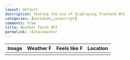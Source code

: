 ```yaml
---
layout: default
description: Testing the use of displaying frontend API
categories: [markdown,javascript]
comments: true
title: Weather Fetch API
permalink: /data/weather
---
```


<table>
  <thead>
  <tr>
    <th>Image</th>
    <th>Weather F</th>
    <th>Feels like F</th>
    <th>Location</th>
  </tr>
  </thead>
  <tbody>
    <td id="image"></td>
    <td id="weather_f"></td>
    <td id="feels_like"></td>
    <td id="location"></td>
  </tbody>
</table>


<!-- Script is layed out in a sequence (no function) and will execute when page is loaded -->
<script>
  // prepare HTML result container for new output
  const resultContainer = document.getElementById("result");

  // prepare fetch options
  const url = "http://localhost:8085/api/weather/currentWeather";

  const options = {
    method: 'GET', // *GET, POST, PUT, DELETE, etc.
    mode: 'same-origin', // no-cors, *cors, same-origin
    cache: 'default', // *default, no-cache, reload, force-cache, only-if-cached
    credentials: 'omit', // include, *same-origin, omit
    headers: {
      'Content-Type': 'application/json'
      // 'Content-Type': 'application/x-www-form-urlencoded',
    },
  };

  // fetch the API
  fetch(url, options)
    // response is a RESTful "promise" on any successful fetch
    .then(response => {
      // check for response errors
      if (response.status !== 200) {
          const errorMsg = 'Database response error: ' + response.status;
          console.log(errorMsg);
          const tr = document.createElement("tr");
          const td = document.createElement("td");
          td.innerHTML = errorMsg;
          tr.appendChild(td);
          resultContainer.appendChild(tr);
          return;
      }
      // valid response will have json data
      response.json().then(data => {
          console.log(data);
          console.log(data);

          // World Data
          document.getElementById("image").innerHTML = data.current.condition.icon;
          document.getElementById("weather_f").innerHTML = data.current.temp_f;
          document.getElementById("feels_like").innerHTML = data.current.feelslike_f;
          document.getElementById("location").innerHTML = data.location.name;

          
      })
  })
  // catch fetch errors (ie ACCESS to server blocked)
  .catch(err => {
    console.error(err);
    const tr = document.createElement("tr");
    const td = document.createElement("td");
    td.innerHTML = err;
    tr.appendChild(td);
    resultContainer.appendChild(tr);
  });
</script>